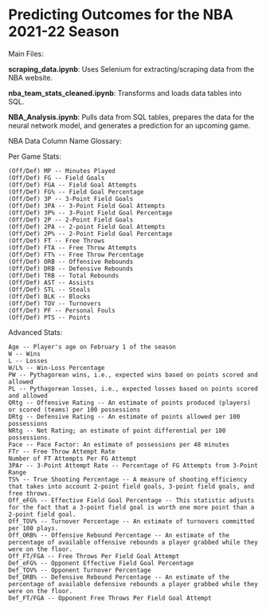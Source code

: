 # Predicting Outcomes for the NBA 2021-22 Season

Main Files:

**scraping_data.ipynb**: Uses Selenium for extracting/scraping data from the NBA website.

**nba_team_stats_cleaned.ipynb**: Transforms and loads data tables into SQL.

**NBA_Analysis.ipynb**: Pulls data from SQL tables, prepares the data for the neural network model, and generates a prediction for an upcoming game.


NBA Data Column Name Glossary:

Per Game Stats:

    (Off/Def) MP -- Minutes Played
    (Off/Def) FG -- Field Goals
    (Off/Def) FGA -- Field Goal Attempts
    (Off/Def) FG% -- Field Goal Percentage
    (Off/Def) 3P -- 3-Point Field Goals
    (Off/Def) 3PA -- 3-Point Field Goal Attempts
    (Off/Def) 3P% -- 3-Point Field Goal Percentage
    (Off/Def) 2P -- 2-Point Field Goals
    (Off/Def) 2PA -- 2-point Field Goal Attempts
    (Off/Def) 2P% -- 2-Point Field Goal Percentage
    (Off/Def) FT -- Free Throws
    (Off/Def) FTA -- Free Throw Attempts
    (Off/Def) FT% -- Free Throw Percentage
    (Off/Def) ORB -- Offensive Rebounds
    (Off/Def) DRB -- Defensive Rebounds
    (Off/Def) TRB -- Total Rebounds
    (Off/Def) AST -- Assists
    (Off/Def) STL -- Steals
    (Off/Def) BLK -- Blocks
    (Off/Def) TOV -- Turnovers
    (Off/Def) PF -- Personal Fouls
    (Off/Def) PTS -- Points
    
Advanced Stats:
    
    Age -- Player's age on February 1 of the season
    W -- Wins
    L -- Losses
    W/L% -- Win-Loss Percentage
    PW -- Pythagorean wins, i.e., expected wins based on points scored and allowed
    PL -- Pythagorean losses, i.e., expected losses based on points scored and allowed
    ORtg -- Offensive Rating -- An estimate of points produced (players) or scored (teams) per 100 possessions
    DRtg -- Defensive Rating -- An estimate of points allowed per 100 possessions
    NRtg -- Net Rating; an estimate of point differential per 100 possessions.
    Pace -- Pace Factor: An estimate of possessions per 48 minutes
    FTr -- Free Throw Attempt Rate
    Number of FT Attempts Per FG Attempt
    3PAr -- 3-Point Attempt Rate -- Percentage of FG Attempts from 3-Point Range
    TS% -- True Shooting Percentage -- A measure of shooting efficiency that takes into account 2-point field goals, 3-point field goals, and free throws.
    Off_eFG% -- Effective Field Goal Percentage -- This statistic adjusts for the fact that a 3-point field goal is worth one more point than a 2-point field goal.
    Off_TOV% -- Turnover Percentage -- An estimate of turnovers committed per 100 plays.
    Off_ORB% -- Offensive Rebound Percentage -- An estimate of the percentage of available offensive rebounds a player grabbed while they were on the floor.
    Off_FT/FGA -- Free Throws Per Field Goal Attempt
    Def_eFG% -- Opponent Effective Field Goal Percentage
    Def_TOV% -- Opponent Turnover Percentage
    Def_DRB% -- Defensive Rebound Percentage -- An estimate of the percentage of available defensive rebounds a player grabbed while they were on the floor.
    Def_FT/FGA -- Opponent Free Throws Per Field Goal Attempt
